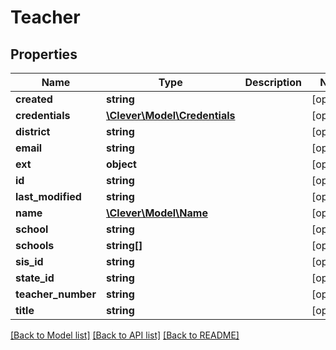 # Teacher

## Properties
Name | Type | Description | Notes
------------ | ------------- | ------------- | -------------
**created** | **string** |  | [optional] 
**credentials** | [**\Clever\Model\Credentials**](Credentials.md) |  | [optional] 
**district** | **string** |  | [optional] 
**email** | **string** |  | [optional] 
**ext** | **object** |  | [optional] 
**id** | **string** |  | [optional] 
**last_modified** | **string** |  | [optional] 
**name** | [**\Clever\Model\Name**](Name.md) |  | [optional] 
**school** | **string** |  | [optional] 
**schools** | **string[]** |  | [optional] 
**sis_id** | **string** |  | [optional] 
**state_id** | **string** |  | [optional] 
**teacher_number** | **string** |  | [optional] 
**title** | **string** |  | [optional] 

[[Back to Model list]](../README.md#documentation-for-models) [[Back to API list]](../README.md#documentation-for-api-endpoints) [[Back to README]](../README.md)


